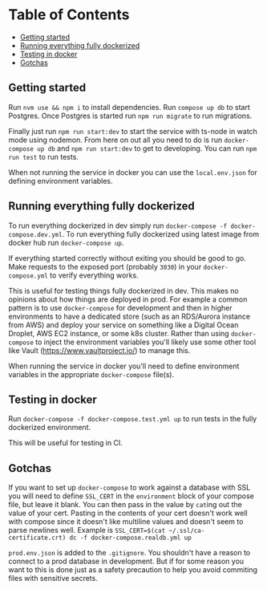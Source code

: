 # Table of Contents

- [Getting started](#getting-started)
- [Running everything fully dockerized](#running-everything-fully-dockerized)
- [Testing in docker](#testing-in-docker)
- [Gotchas](#gotchas)

## Getting started

Run `nvm use && npm i` to install dependencies. Run `compose up db` to start Postgres. Once Postgres is started run `npm run migrate` to run migrations.

Finally just run `npm run start:dev` to start the service with ts-node in watch mode using nodemon. From here on out all you need to do is run `docker-compose up db` and `npm run start:dev` to get to developing. You can run `npm run test` to run tests.

When not running the service in docker you can use the `local.env.json` for defining environment variables.

## Running everything fully dockerized

To run everything dockerized in dev simply run `docker-compose -f docker-compose.dev.yml`. To run everything fully dockerized using latest image from docker hub run `docker-compose up`.

If everything started correctly without exiting you should be good to go. Make requests to the exposed port (probably `3030`) in your `docker-compose.yml` to verify everything works.

This is useful for testing things fully dockerized in dev. This makes no opinions about how things are deployed in prod. For example a common pattern is to use `docker-compose` for development and then in higher environments to have a dedicated store (such as an RDS/Aurora instance from AWS) and deploy your service on something like a Digital Ocean Droplet, AWS EC2 instance, or some k8s cluster. Rather than using `docker-compose` to inject the environment variables you'll likely use some other tool like Vault (https://www.vaultproject.io/) to manage this.

When running the service in docker you'll need to define environment variables in the appropriate `docker-compose` file(s).

## Testing in docker

Run `docker-compose -f docker-compose.test.yml up` to run tests in the fully dockerized environment.

This will be useful for testing in CI.

## Gotchas

If you want to set up `docker-compose` to work against a database with SSL you will need to define `SSL_CERT` in the `environment` block of your compose file, but leave it blank. You can then pass in the value by `cat`ing out the value of your cert. Pasting in the contents of your cert doesn't work well with compose since it doesn't like multiline values and doesn't seem to parse newlines well. Example is `SSL_CERT=$(cat ~/.ssl/ca-certificate.crt) dc -f docker-compose.realdb.yml up`

`prod.env.json` is added to the `.gitignore`. You shouldn't have a reason to connect to a prod database in development. But if for some reason you want to this is done just as a safety precaution to help you avoid commiting files with sensitive secrets.
